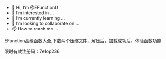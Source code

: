 - 👋 Hi, I’m @EFunctionU
- 👀 I’m interested in ...
- 🌱 I’m currently learning ...
- 💞️ I’m looking to collaborate on ...
- 📫 How to reach me ...

<!---
EFunctionU/EFunctionU is a ✨ special ✨ repository because its `README.md` (this file) appears on your GitHub profile.
You can click the Preview link to take a look at your changes.
--->
EFunction高级函数大全,下载两个压缩文件，解压后，加载成功后，体验函数功能

限时有效注册码：7e1op236


